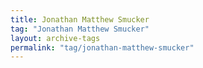 ```yaml
---
title: Jonathan Matthew Smucker
tag: "Jonathan Matthew Smucker"
layout: archive-tags
permalink: "tag/jonathan-matthew-smucker"
---
```


